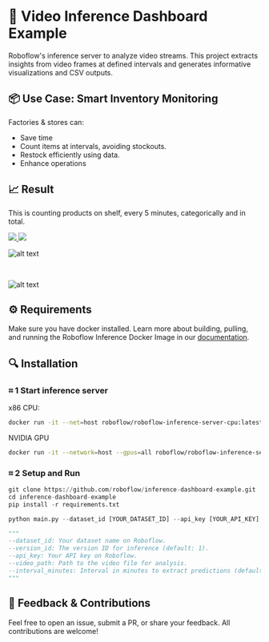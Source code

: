 # 🤖 Video Inference Dashboard Example 

Roboflow's inference server to analyze video streams. This project extracts insights from video frames at defined intervals and generates informative visualizations and CSV outputs.

##  📦 Use Case: Smart Inventory Monitoring

Factories & stores can:

- Save time
- Count items at intervals, avoiding stockouts.
- Restock efficiently using data.
- Enhance operations 

## 📈 Result 

This is counting products on shelf, every 5 minutes, categorically and in total.

<a href="https://universe.roboflow.com/roboflow-ngkro/shelf-product">
    <img src="https://app.roboflow.com/images/download-dataset-badge.svg"></img>
</a>
<a href="https://universe.roboflow.com/roboflow-ngkro/shelf-product/model/">
    <img src="https://app.roboflow.com/images/try-model-badge.svg"></img>
</a>

<br/>

![alt text](https://storage.googleapis.com/com-roboflow-marketing/objects_by_class_over_time.png "Title")

<br/>

![alt text](https://storage.googleapis.com/com-roboflow-marketing/objects_over_time_d.png "Title")

##  ⚙️ Requirements

Make sure you have docker installed. Learn more about building, pulling, and running the Roboflow Inference Docker Image in our [documentation](https://roboflow.github.io/inference/quickstart/docker/).

## 🔍 Installation 

### **⌗ 1 Start inference server**
x86 CPU:

```bash
docker run -it --net=host roboflow/roboflow-inference-server-cpu:latest
```
NVIDIA GPU
```bash
docker run -it --network=host --gpus=all roboflow/roboflow-inference-server-gpu:latest
```

### **⌗ 2 Setup and Run**
```python
git clone https://github.com/roboflow/inference-dashboard-example.git
cd inference-dashboard-example
pip install -r requirements.txt
```

```python
python main.py --dataset_id [YOUR_DATASET_ID] --api_key [YOUR_API_KEY] --video_path [PATH_TO_VIDEO] --interval_minutes [INTERVAL_IN_MINUTES]

"""
--dataset_id: Your dataset name on Roboflow.
--version_id: The version ID for inference (default: 1).
--api_key: Your API key on Roboflow.
--video_path: Path to the video file for analysis.
--interval_minutes: Interval in minutes to extract predictions (default: 1).
"""
```

## 🦾 Feedback & Contributions

Feel free to open an issue, submit a PR, or share your feedback. All contributions are welcome!

